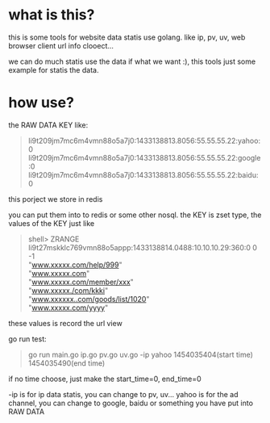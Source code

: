 # what is this?

this is some tools for website data statis use golang.
like ip, pv, uv, web browser client url info clooect...

we can do much statis use the data if what we want :), this tools just
some example for statis the data.


# how use?
the RAW DATA KEY like:
>li9t209jm7mc6m4vmn88o5a7j0:1433138813.8056:55.55.55.22:yahoo:0
>li9t209jm7mc6m4vmn88o5a7j0:1433138813.8056:55.55.55.22:google:0
>li9t209jm7mc6m4vmn88o5a7j0:1433138813.8056:55.55.55.22:baidu:0

this porject we store in redis

you can put them into to redis or some other nosql.
the KEY is zset type, the values of the KEY just like
>shell> ZRANGE li9t27mskklc769vmn88o5appp:1433138814.0488:10.10.10.29:360:0 0 -1
><br />"www.xxxxx.com/help/999"
><br />"www.xxxxx.com"
><br />"www.xxxxx.com/member/xxx"
><br />"www.xxxxx./com/kkki"
><br />"www.xxxxxx..com/goods/list/1020"
><br />"www.xxxxx.com/yyyy"



these values is record the url view


go run test:
>go run main.go ip.go pv.go uv.go -ip yahoo 1454035404(start time) 1454035490(end time)

if no time choose, just make the start_time=0,  end_time=0

-ip is for ip data statis, you can change to pv, uv...
yahoo is for the ad channel, you can change to google, baidu or something you have put into RAW DATA
